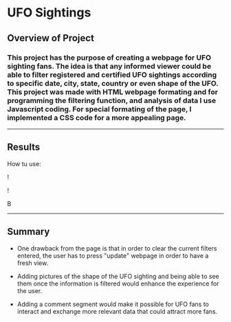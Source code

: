 # UFO Sightings

## Overview of Project

### This project has the purpose of creating a webpage for UFO sighting fans. The idea is that any informed viewer could be able to filter registered and certified UFO sightings according to specific date, city, state, country or even shape of the UFO. This project was made with HTML webpage formating and for programming the filtering function, and analysis of data I use Javascript coding. For special formating of the page, I implemented a CSS code for a more appealing page.
---

## Results

How tu use:

!

!

B

    
---

## Summary

- One drawback from the page is that in order to clear the current filters entered, the user has to press "update" webpage in order to have a fresh view. 

- Adding pictures of the shape of the UFO sighting and being able to see them once the information is filtered would enhance the experience for the user.

- Adding a comment segment would make it possible for UFO fans to interact and exchange more relevant data that could attract more fans.
